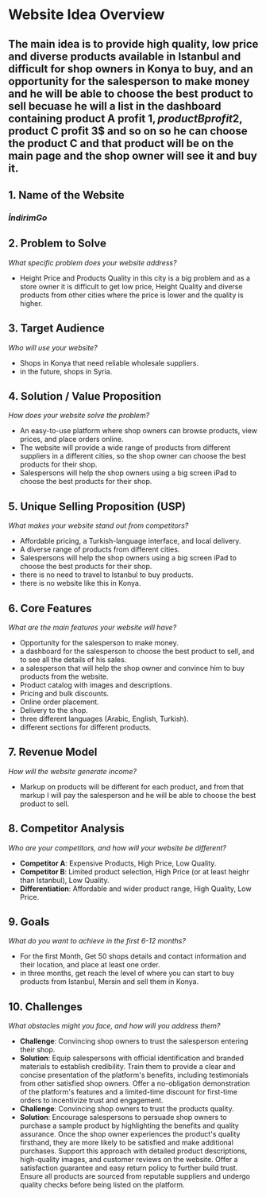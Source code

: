 # Website Idea Overview

## The main idea is to provide high quality, low price and diverse products available in Istanbul and difficult for shop owners in Konya to buy, and an opportunity for the salesperson to make money and he will be able to choose the best product to sell becuase he will a list in the dashboard containing product A profit 1$, product B profit 2$, product C profit 3$ and so on so he can choose the product C and that product will be on the main page and the shop owner will see it and buy it.

## 1. Name of the Website
### _İndirimGo_

## 2. Problem to Solve
_What specific problem does your website address?_  
- Height Price and Products Quality in this city is a big problem and as a store owner it is difficult to get low price, Height Quality and diverse products from other cities where the price is lower and the quality is higher. 

## 3. Target Audience
_Who will use your website?_  
- Shops in Konya that need reliable wholesale suppliers.
- in the future, shops in Syria.

## 4. Solution / Value Proposition
_How does your website solve the problem?_  
- An easy-to-use platform where shop owners can browse products, view prices, and place orders online.
- The website will provide a wide range of products from different suppliers in a different cities, so the shop owner can choose the best products for their shop.
- Salespersons will help the shop owners using a big screen iPad to choose the best products for their shop.


## 5. Unique Selling Proposition (USP)
_What makes your website stand out from competitors?_  
- Affordable pricing, a Turkish-language interface, and local delivery.
- A diverse range of products from different cities.
- Salespersons will help the shop owners using a big screen iPad to choose the best products for their shop.
- there is no need to travel to Istanbul to buy products.
- there is no website like this in Konya.

## 6. Core Features
_What are the main features your website will have?_
- Opportunity for the salesperson to make money.
- a dashboard for the salesperson to choose the best product to sell, and to see all the details of his sales.
- a salesperson that will help the shop owner and convince him to buy products from the website.
- Product catalog with images and descriptions.
- Pricing and bulk discounts.
- Online order placement.
- Delivery to the shop.
- three different languages (Arabic, English, Turkish).
- different sections for different products.

## 7. Revenue Model
_How will the website generate income?_  
- Markup on products will be different for each product, and from that markup I will pay the salesperson and he will be able to choose the best product to sell.

## 8. Competitor Analysis
_Who are your competitors, and how will your website be different?_  
- **Competitor A**: Expensive Products, High Price, Low Quality.
- **Competitor B**: Limited product selection, High Price (or at least heighr than Istanbul), Low Quality.
- **Differentiation**: Affordable and wider product range, High Quality, Low Price.

## 9. Goals
_What do you want to achieve in the first 6-12 months?_  
- For the first Month, Get 50 shops details and contact information and their location, and place at least one order.
- in three months, get reach the level of where you can start to buy products from Istanbul, Mersin and sell them in Konya.

## 10. Challenges
_What obstacles might you face, and how will you address them?_  
- **Challenge**: Convincing shop owners to trust the salesperson entering their shop.
- **Solution**: Equip salespersons with official identification and branded materials to establish credibility. Train them to provide a clear and concise presentation of the platform's benefits, including testimonials from other satisfied shop owners. Offer a no-obligation demonstration of the platform's features and a limited-time discount for first-time orders to incentivize trust and engagement.
- **Challenge**: Convincing shop owners to trust the products quality.
- **Solution**: Encourage salespersons to persuade shop owners to purchase a sample product by highlighting the benefits and quality assurance. Once the shop owner experiences the product's quality firsthand, they are more likely to be satisfied and make additional purchases. Support this approach with detailed product descriptions, high-quality images, and customer reviews on the website. Offer a satisfaction guarantee and easy return policy to further build trust. Ensure all products are sourced from reputable suppliers and undergo quality checks before being listed on the platform.

